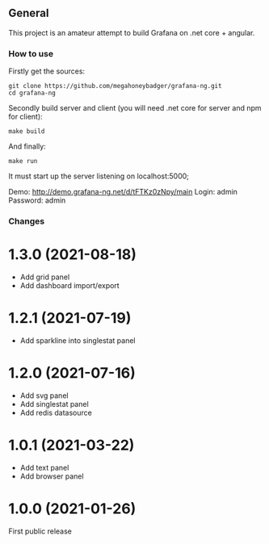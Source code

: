 

## General
This project is an amateur attempt to build  Grafana on .net core + angular.

### How to use
Firstly get the sources:

    git clone https://github.com/megahoneybadger/grafana-ng.git
    cd grafana-ng

Secondly build server and client (you will need .net core for server and npm for client):

    make build
    
And finally:

    make run

It must start up the server listening on localhost:5000;

Demo: http://demo.grafana-ng.net/d/tFTKz0zNpy/main
Login: admin
Password: admin

### Changes

# 1.3.0 (2021-08-18)
- Add grid panel
- Add dashboard import/export

# 1.2.1 (2021-07-19)
- Add sparkline into singlestat panel

# 1.2.0 (2021-07-16)
- Add svg panel
- Add singlestat panel
- Add redis datasource

# 1.0.1 (2021-03-22)
- Add text panel
- Add browser panel

# 1.0.0 (2021-01-26)
First public release
